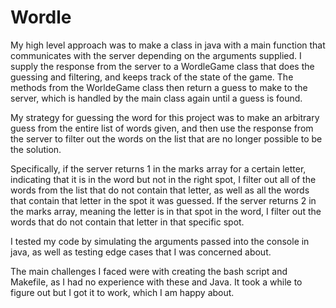# Wordle

My high level approach was to make a class in java with a main function that 
communicates with the server depending on the arguments supplied. I supply
the response from the server to a WordleGame class that does the guessing
and filtering, and keeps track of the state of the game. The methods from the
WorldeGame class then return a guess to make to the server, which is handled
by the main class again until a guess is found.

My strategy for guessing the word for this project was to make an 
arbitrary guess from the entire list of words given, and then use 
the response from the server to filter out the words on the list
that are no longer possible to be the solution.

Specifically, if the server returns 1 in the marks array for a certain
letter, indicating that it is in the word but not in the right spot,
I filter out all of the words from the list that do not contain
that letter, as well as all the words that contain that letter in the
spot it was guessed. If the server returns 2 in the marks array, meaning
the letter is in that spot in the word, I filter out
the words that do not contain that letter in that specific spot. 

I tested my code by simulating the arguments passed into the console in java,
as well as testing edge cases that I was concerned about.

The main challenges I faced were with creating the bash script and Makefile,
as I had no experience with these and Java. It took a while to figure out but
I got it to work, which I am happy about.



